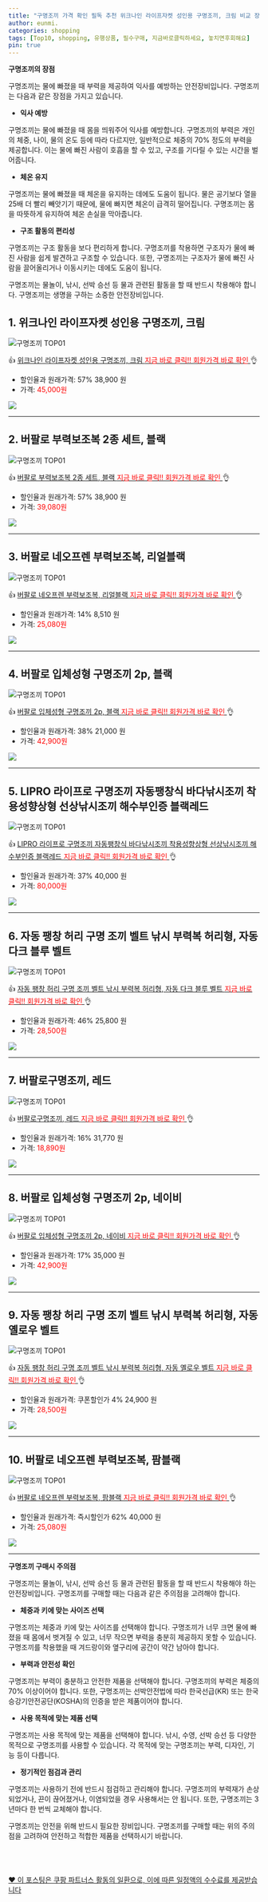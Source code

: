 ```yaml
---
title: "구명조끼 가격 확인 필독 추천 위크나인 라이프자켓 성인용 구명조끼, 크림 비교 장점 구매가이드"
author: eunmi.
categories: shopping
tags: [Top10, shopping, 유행상품, 필수구매, 지금바로클릭하세요, 놓치면후회해요]
pin: true
---
```

**구명조끼의 장점**

구명조끼는 물에 빠졌을 때 부력을 제공하여 익사를 예방하는 안전장비입니다. 구명조끼는 다음과 같은 장점을 가지고 있습니다.

* **익사 예방**

구명조끼는 물에 빠졌을 때 몸을 띄워주어 익사를 예방합니다. 구명조끼의 부력은 개인의 체중, 나이, 물의 온도 등에 따라 다르지만, 일반적으로 체중의 70% 정도의 부력을 제공합니다. 이는 물에 빠진 사람이 호흡을 할 수 있고, 구조를 기다릴 수 있는 시간을 벌어줍니다.

* **체온 유지**

구명조끼는 물에 빠졌을 때 체온을 유지하는 데에도 도움이 됩니다. 물은 공기보다 열을 25배 더 빨리 빼앗기기 때문에, 물에 빠지면 체온이 급격히 떨어집니다. 구명조끼는 몸을 따뜻하게 유지하여 체온 손실을 막아줍니다.

* **구조 활동의 편리성**

구명조끼는 구조 활동을 보다 편리하게 합니다. 구명조끼를 착용하면 구조자가 물에 빠진 사람을 쉽게 발견하고 구조할 수 있습니다. 또한, 구명조끼는 구조자가 물에 빠진 사람을 끌어올리거나 이동시키는 데에도 도움이 됩니다.

구명조끼는 물놀이, 낚시, 선박 승선 등 물과 관련된 활동을 할 때 반드시 착용해야 합니다. 구명조끼는 생명을 구하는 소중한 안전장비입니다.

   

## 1. 위크나인 라이프자켓 성인용 구명조끼, 크림

![구명조끼 TOP01](https://thumbnail7.coupangcdn.com/thumbnails/remote/230x230ex/image/vendor_inventory/c472/9d43f97398da222cd5036abb07d639365ba54c8343f977bb15479c8f8466.jpg)


👍 [위크나인 라이프자켓 성인용 구명조끼, 크림 <font color=red> 지금 바로 클릭!! 회원가격 바로 확인 </font> ](https://link.coupang.com/re/AFFSDP?lptag=AF3617701&subid=GithubCoopas&pageKey=6558769833&traceid=V0-153&itemId=20054700407&vendorItemId=87150868912) 👌 


- 할인율과 원래가격: 57%  38,900   원
- 가격: <span style='color:red'>45,000원</span>

[![](/discount_price.png)](https://link.coupang.com/re/AFFSDP?lptag=AF3617701&subid=GithubCoopas&pageKey=6558769833&traceid=V0-153&itemId=20054700407&vendorItemId=87150868912)

---


   

## 2. 버팔로 부력보조복 2종 세트, 블랙

![구명조끼 TOP01](https://thumbnail7.coupangcdn.com/thumbnails/remote/230x230ex/image/retail/images/4359828822880513-7624e64f-5fb2-4ffd-ac35-4b79bd103c3d.jpg)


👍 [버팔로 부력보조복 2종 세트, 블랙 <font color=red> 지금 바로 클릭!! 회원가격 바로 확인 </font> ](https://link.coupang.com/re/AFFSDP?lptag=AF3617701&subid=GithubCoopas&pageKey=1708620757&traceid=V0-153&itemId=2907793155&vendorItemId=70896541109) 👌 


- 할인율과 원래가격: 57%  38,900   원
- 가격: <span style='color:red'>39,080원</span>

[![](/discount_price.png)](https://link.coupang.com/re/AFFSDP?lptag=AF3617701&subid=GithubCoopas&pageKey=1708620757&traceid=V0-153&itemId=2907793155&vendorItemId=70896541109)

---


   

## 3. 버팔로 네오프렌 부력보조복, 리얼블랙

![구명조끼 TOP01](https://thumbnail10.coupangcdn.com/thumbnails/remote/230x230ex/image/retail/images/92476406905740-dde90dae-708d-4e8f-9cb0-7cf340417749.jpg)


👍 [버팔로 네오프렌 부력보조복, 리얼블랙 <font color=red> 지금 바로 클릭!! 회원가격 바로 확인 </font> ](https://link.coupang.com/re/AFFSDP?lptag=AF3617701&subid=GithubCoopas&pageKey=88536258&traceid=V0-153&itemId=277039030&vendorItemId=3737518012) 👌 


- 할인율과 원래가격: 14%  8,510   원
- 가격: <span style='color:red'>25,080원</span>

[![](/discount_price.png)](https://link.coupang.com/re/AFFSDP?lptag=AF3617701&subid=GithubCoopas&pageKey=88536258&traceid=V0-153&itemId=277039030&vendorItemId=3737518012)

---


   

## 4. 버팔로 입체성형 구명조끼 2p, 블랙

![구명조끼 TOP01](https://thumbnail7.coupangcdn.com/thumbnails/remote/230x230ex/image/retail/images/4336050058834276-24fad9dc-6951-4e5d-9fb3-b225e2e4dbd1.jpg)


👍 [버팔로 입체성형 구명조끼 2p, 블랙 <font color=red> 지금 바로 클릭!! 회원가격 바로 확인 </font> ](https://link.coupang.com/re/AFFSDP?lptag=AF3617701&subid=GithubCoopas&pageKey=7677696737&traceid=V0-153&itemId=10208154659&vendorItemId=77490639640) 👌 


- 할인율과 원래가격: 38%  21,000   원
- 가격: <span style='color:red'>42,900원</span>

[![](/discount_price.png)](https://link.coupang.com/re/AFFSDP?lptag=AF3617701&subid=GithubCoopas&pageKey=7677696737&traceid=V0-153&itemId=10208154659&vendorItemId=77490639640)

---


   

## 5. LIPRO 라이프로 구명조끼 자동팽창식 바다낚시조끼 착용성향상형 선상낚시조끼 해수부인증 블랙레드

![구명조끼 TOP01](https://thumbnail6.coupangcdn.com/thumbnails/remote/230x230ex/image/vendor_inventory/6f6b/4044138996f7a017dbab772a8e83f099ab25f64490c606e622990418ac46.jpg)


👍 [LIPRO 라이프로 구명조끼 자동팽창식 바다낚시조끼 착용성향상형 선상낚시조끼 해수부인증 블랙레드 <font color=red> 지금 바로 클릭!! 회원가격 바로 확인 </font> ](https://link.coupang.com/re/AFFSDP?lptag=AF3617701&subid=GithubCoopas&pageKey=5621804072&traceid=V0-153&itemId=9117303929&vendorItemId=84031541509) 👌 


- 할인율과 원래가격: 37%  40,000   원
- 가격: <span style='color:red'>80,000원</span>

[![](/discount_price.png)](https://link.coupang.com/re/AFFSDP?lptag=AF3617701&subid=GithubCoopas&pageKey=5621804072&traceid=V0-153&itemId=9117303929&vendorItemId=84031541509)

---


   

## 6. 자동 팽창 허리 구명 조끼 벨트 낚시 부력복 허리형, 자동 다크 블루 벨트

![구명조끼 TOP01](https://thumbnail8.coupangcdn.com/thumbnails/remote/230x230ex/image/vendor_inventory/dc37/090766adc318bfd22bbd54ea22705a8d28286638e93dce9c29bf5e4b027d.jpg)


👍 [자동 팽창 허리 구명 조끼 벨트 낚시 부력복 허리형, 자동 다크 블루 벨트 <font color=red> 지금 바로 클릭!! 회원가격 바로 확인 </font> ](https://link.coupang.com/re/AFFSDP?lptag=AF3617701&subid=GithubCoopas&pageKey=7628716955&traceid=V0-153&itemId=20241894511&vendorItemId=85676888139) 👌 


- 할인율과 원래가격: 46%  25,800   원
- 가격: <span style='color:red'>28,500원</span>

[![](/discount_price.png)](https://link.coupang.com/re/AFFSDP?lptag=AF3617701&subid=GithubCoopas&pageKey=7628716955&traceid=V0-153&itemId=20241894511&vendorItemId=85676888139)

---


   

## 7. 버팔로구명조끼, 레드

![구명조끼 TOP01](https://thumbnail6.coupangcdn.com/thumbnails/remote/230x230ex/image/rs_quotation_api/xw5jocg0/a83ab7ea1ee14b7a95275ee6a725e158.jpg)


👍 [버팔로구명조끼, 레드 <font color=red> 지금 바로 클릭!! 회원가격 바로 확인 </font> ](https://link.coupang.com/re/AFFSDP?lptag=AF3617701&subid=GithubCoopas&pageKey=88536258&traceid=V0-153&itemId=19602759144&vendorItemId=86507717343) 👌 


- 할인율과 원래가격: 16%  31,770   원
- 가격: <span style='color:red'>18,890원</span>

[![](/discount_price.png)](https://link.coupang.com/re/AFFSDP?lptag=AF3617701&subid=GithubCoopas&pageKey=88536258&traceid=V0-153&itemId=19602759144&vendorItemId=86507717343)

---


   

## 8. 버팔로 입체성형 구명조끼 2p, 네이비

![구명조끼 TOP01](https://thumbnail10.coupangcdn.com/thumbnails/remote/230x230ex/image/retail/images/2021/07/16/17/7/8cc39368-d835-47fb-be51-aa8e26b4cd1a.jpg)


👍 [버팔로 입체성형 구명조끼 2p, 네이비 <font color=red> 지금 바로 클릭!! 회원가격 바로 확인 </font> ](https://link.coupang.com/re/AFFSDP?lptag=AF3617701&subid=GithubCoopas&pageKey=7677696737&traceid=V0-153&itemId=10208154764&vendorItemId=77490639971) 👌 


- 할인율과 원래가격: 17%  35,000   원
- 가격: <span style='color:red'>42,900원</span>

[![](/discount_price.png)](https://link.coupang.com/re/AFFSDP?lptag=AF3617701&subid=GithubCoopas&pageKey=7677696737&traceid=V0-153&itemId=10208154764&vendorItemId=77490639971)

---


   

## 9. 자동 팽창 허리 구명 조끼 벨트 낚시 부력복 허리형, 자동 옐로우 벨트

![구명조끼 TOP01](https://thumbnail10.coupangcdn.com/thumbnails/remote/230x230ex/image/vendor_inventory/7250/a1f0e16deb008cba9e2c5546d14dfb015d9db15ddeb47dc3d91c300e4e82.jpg)


👍 [자동 팽창 허리 구명 조끼 벨트 낚시 부력복 허리형, 자동 옐로우 벨트 <font color=red> 지금 바로 클릭!! 회원가격 바로 확인 </font> ](https://link.coupang.com/re/AFFSDP?lptag=AF3617701&subid=GithubCoopas&pageKey=7628716955&traceid=V0-153&itemId=20241894509&vendorItemId=85676888125) 👌 


- 할인율과 원래가격: 쿠폰할인가 4%  24,900   원
- 가격: <span style='color:red'>28,500원</span>

[![](/discount_price.png)](https://link.coupang.com/re/AFFSDP?lptag=AF3617701&subid=GithubCoopas&pageKey=7628716955&traceid=V0-153&itemId=20241894509&vendorItemId=85676888125)

---


   

## 10. 버팔로 네오프렌 부력보조복, 팜블랙

![구명조끼 TOP01](https://thumbnail10.coupangcdn.com/thumbnails/remote/230x230ex/image/retail/images/91887125157819-7a053ba5-3d5d-4114-b299-513cd4da082d.jpg)


👍 [버팔로 네오프렌 부력보조복, 팜블랙 <font color=red> 지금 바로 클릭!! 회원가격 바로 확인 </font> ](https://link.coupang.com/re/AFFSDP?lptag=AF3617701&subid=GithubCoopas&pageKey=88536258&traceid=V0-153&itemId=277039059&vendorItemId=3737517990) 👌 


- 할인율과 원래가격: 즉시할인가 62%  40,000   원
- 가격: <span style='color:red'>25,080원</span>

[![](/discount_price.png)](https://link.coupang.com/re/AFFSDP?lptag=AF3617701&subid=GithubCoopas&pageKey=88536258&traceid=V0-153&itemId=277039059&vendorItemId=3737517990)

---
**구명조끼 구매시 주의점**

구명조끼는 물놀이, 낚시, 선박 승선 등 물과 관련된 활동을 할 때 반드시 착용해야 하는 안전장비입니다. 구명조끼를 구매할 때는 다음과 같은 주의점을 고려해야 합니다.

* **체중과 키에 맞는 사이즈 선택**

구명조끼는 체중과 키에 맞는 사이즈를 선택해야 합니다. 구명조끼가 너무 크면 물에 빠졌을 때 몸에서 벗겨질 수 있고, 너무 작으면 부력을 충분히 제공하지 못할 수 있습니다. 구명조끼를 착용했을 때 겨드랑이와 옆구리에 공간이 약간 남아야 합니다.

* **부력과 안전성 확인**

구명조끼는 부력이 충분하고 안전한 제품을 선택해야 합니다. 구명조끼의 부력은 체중의 70% 이상이어야 합니다. 또한, 구명조끼는 선박안전법에 따라 한국선급(KR) 또는 한국승강기안전공단(KOSHA)의 인증을 받은 제품이어야 합니다.

* **사용 목적에 맞는 제품 선택**

구명조끼는 사용 목적에 맞는 제품을 선택해야 합니다. 낚시, 수영, 선박 승선 등 다양한 목적으로 구명조끼를 사용할 수 있습니다. 각 목적에 맞는 구명조끼는 부력, 디자인, 기능 등이 다릅니다.

* **정기적인 점검과 관리**

구명조끼는 사용하기 전에 반드시 점검하고 관리해야 합니다. 구명조끼의 부력재가 손상되었거나, 끈이 끊어졌거나, 이염되었을 경우 사용해서는 안 됩니다. 또한, 구명조끼는 3년마다 한 번씩 교체해야 합니다.

구명조끼는 안전을 위해 반드시 필요한 장비입니다. 구명조끼를 구매할 때는 위의 주의점을 고려하여 안전하고 적합한 제품을 선택하시기 바랍니다.<br><br><br><br><br> [ ❤  이 포스팅은 쿠팡 파트너스 활동의 일환으로, 이에 따른 일정액의 수수료를 제공받습니다](https://link.coupang.com/a/bcEFyh)